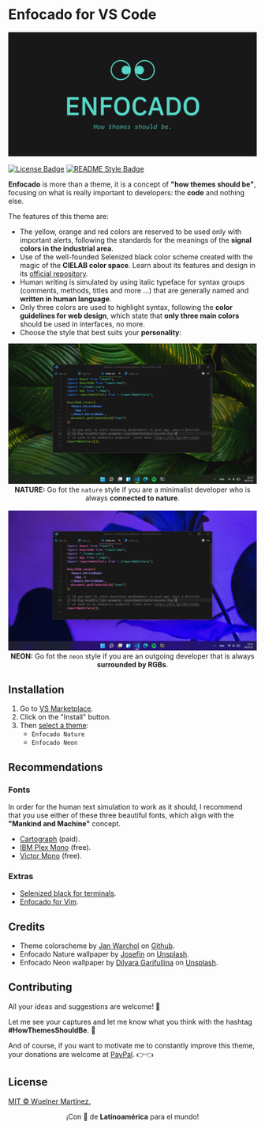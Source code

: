 # Enfocado for VS Code

![Banner](https://raw.githubusercontent.com/wuelnerdotexe/vscode-enfocado/main/images/banner.png)

[![License Badge](https://img.shields.io/badge/License-MIT-3FC5B7.svg?style=for-the-badge)](https://github.com/wuelnerdotexe/vscode-enfocado/blob/main/LICENSE)
[![README Style Badge](https://img.shields.io/badge/README%20Style-Standard-3FC5B7.svg?style=for-the-badge)](https://github.com/RichardLitt/standard-readme)

**Enfocado** is more than a theme, it is a concept of **"how themes should be"**, focusing on what is really important to developers: the **code** and nothing else.

The features of this theme are:

- The yellow, orange and red colors are reserved to be used only with important alerts, following the standards for the meanings of the **signal colors in the industrial area**.
- Use of the well-founded Selenized black color scheme created with the magic of the **CIELAB color space**. Learn about its features and design in its [official repository](https://github.com/jan-warchol/selenized/blob/master/features-and-design.md).
- Human writing is simulated by using italic typeface for syntax groups (comments, methods, titles and more ...) that are generally named and **written in human language**.
- Only three colors are used to highlight syntax, following the **color guidelines for web design**, which state that **only three main colors** should be used in interfaces, no more.
- Choose the style that best suits your **personality**:

<div align="center">
  <img src="https://raw.githubusercontent.com/wuelnerdotexe/vscode-enfocado/main/images/nature.png">
  <strong>NATURE:</strong> Go fot the <code>nature</code> style if you are a minimalist developer who is always <strong>connected to nature</strong>.
</div>
<br />
<div align="center">
  <img src="https://raw.githubusercontent.com/wuelnerdotexe/vscode-enfocado/main/images/neon.png">
  <strong>NEON:</strong> Go fot the <code>neon</code> style if you are an outgoing developer that is always <strong>surrounded by RGBs</strong>.
</div>

## Installation

1. Go to [VS Marketplace](https://marketplace.visualstudio.com/items?itemName=wuelnerdotexe.vscode-enfocado).
2. Click on the "Install" button.
3. Then [select a theme](https://code.visualstudio.com/docs/getstarted/themes#_selecting-the-color-theme):
   - `Enfocado Nature`
   - `Enfocado Neon`

## Recommendations

### Fonts

In order for the human text simulation to work as it should, I recommend that you use either of these three beautiful fonts, which align with the **"Mankind and Machine"** concept.

- [Cartograph](https://connary.com/cartograph.html) (paid).
- [IBM Plex Mono](https://www.ibm.com/plex/) (free).
- [Victor Mono](https://rubjo.github.io/victor-mono/) (free).

### Extras

- [Selenized black for terminals](https://github.com/jan-warchol/selenized/tree/master/terminals).
- [Enfocado for Vim](https://github.com/wuelnerdotexe/vim-enfocado).

## Credits

- Theme colorscheme by [Jan Warchol](https://github.com/jan-warchol) on [Github](https://github.com/jan-warchol/selenized/blob/master/the-values.md).
- Enfocado Nature wallpaper by [Josefin](https://unsplash.com/@josefin?utm_source=unsplash&utm_medium=referral&utm_content=creditCopyText) on [Unsplash](https://unsplash.com/s/photos/nature?utm_source=unsplash&utm_medium=referral&utm_content=creditCopyText).
- Enfocado Neon wallpaper by [Dilyara Garifullina](https://unsplash.com/@dilja96?utm_source=unsplash&utm_medium=referral&utm_content=creditCopyText) on [Unsplash](https://unsplash.com/s/photos/neon?utm_source=unsplash&utm_medium=referral&utm_content=creditCopyText).

## Contributing

All your ideas and suggestions are welcome! 🙌

Let me see your captures and let me know what you think with the hashtag **#HowThemesShouldBe**. 👀

And of course, if you want to motivate me to constantly improve this theme, your donations are welcome at [PayPal](https://paypal.me/wuelnerdotexe). 👉👈

## License

[MIT &copy; Wuelner Martínez.](https://github.com/wuelnerdotexe/vscode-enfocado/blob/main/LICENSE)

<footer><p align="center">¡Con 💖 de <strong>Latinoamérica</strong> para el mundo!</p></footer>

